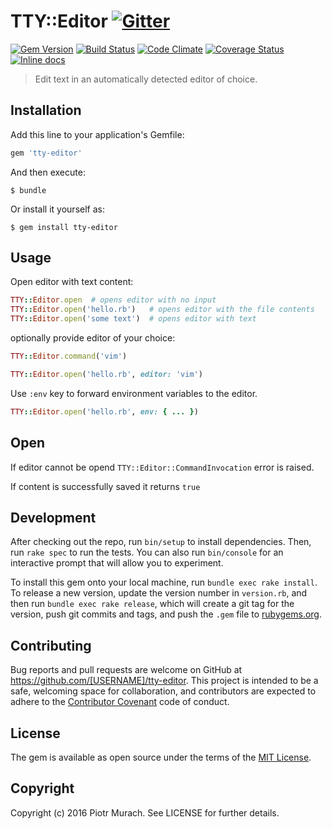 # TTY::Editor [![Gitter](https://badges.gitter.im/Join%20Chat.svg)][gitter]
[![Gem Version](https://badge.fury.io/rb/tty-editor.svg)][gem]
[![Build Status](https://secure.travis-ci.org/piotrmurach/tty-editor.svg?branch=master)][travis]
[![Code Climate](https://codeclimate.com/github/piotrmurach/tty-editor/badges/gpa.svg)][codeclimate]
[![Coverage Status](https://coveralls.io/repos/github/piotrmurach/tty-editor/badge.svg)][coverage]
[![Inline docs](http://inch-ci.org/github/piotrmurach/tty-editor.svg?branch=master)][inchpages]

[gitter]: https://gitter.im/piotrmurach/tty
[gem]: http://badge.fury.io/rb/tty-editor
[travis]: http://travis-ci.org/piotrmurach/tty-editor
[codeclimate]: https://codeclimate.com/github/piotrmurach/tty-editor
[coverage]: https://coveralls.io/github/piotrmurach/tty-editor
[inchpages]: http://inch-ci.org/github/piotrmurach/tty-editor

> Edit text in an automatically detected editor of choice.

## Installation

Add this line to your application's Gemfile:

```ruby
gem 'tty-editor'
```

And then execute:

    $ bundle

Or install it yourself as:

    $ gem install tty-editor

## Usage

Open editor with text content:

```ruby
TTY::Editor.open  # opens editor with no input
TTY::Editor.open('hello.rb')   # opens editor with the file contents
TTY::Editor.open('some text')  # opens editor with text
```

optionally provide editor of your choice:

```ruby
TTY::Editor.command('vim')

TTY::Editor.open('hello.rb', editor: 'vim')
```

Use `:env` key to forward environment variables to  the editor.

```ruby
TTY::Editor.open('hello.rb', env: { ... })
```

## Open

If editor cannot be opend `TTY::Editor::CommandInvocation` error is raised.

If content is successfully saved it returns `true`

## Development

After checking out the repo, run `bin/setup` to install dependencies. Then, run `rake spec` to run the tests. You can also run `bin/console` for an interactive prompt that will allow you to experiment.

To install this gem onto your local machine, run `bundle exec rake install`. To release a new version, update the version number in `version.rb`, and then run `bundle exec rake release`, which will create a git tag for the version, push git commits and tags, and push the `.gem` file to [rubygems.org](https://rubygems.org).

## Contributing

Bug reports and pull requests are welcome on GitHub at https://github.com/[USERNAME]/tty-editor. This project is intended to be a safe, welcoming space for collaboration, and contributors are expected to adhere to the [Contributor Covenant](http://contributor-covenant.org) code of conduct.

## License

The gem is available as open source under the terms of the [MIT License](http://opensource.org/licenses/MIT).

## Copyright

Copyright (c) 2016 Piotr Murach. See LICENSE for further details.
